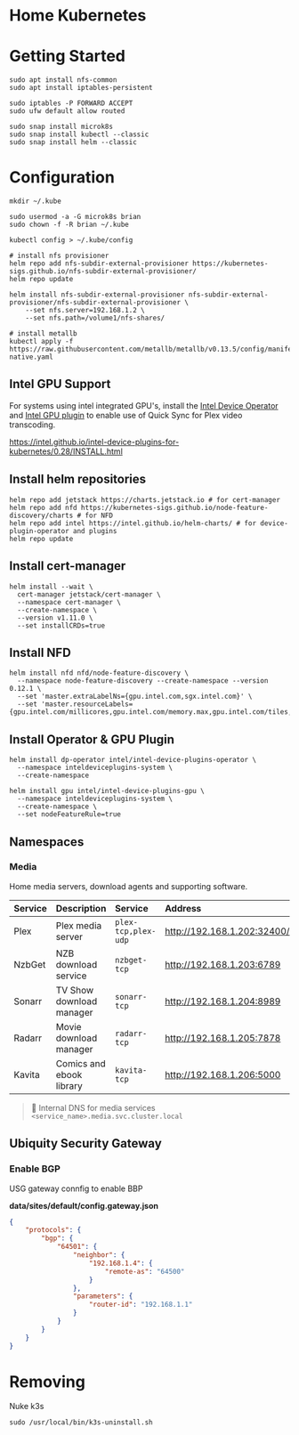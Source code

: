 Home Kubernetes
===============


# Getting Started

```shell
sudo apt install nfs-common
sudo apt install iptables-persistent

sudo iptables -P FORWARD ACCEPT
sudo ufw default allow routed

sudo snap install microk8s
sudo snap install kubectl --classic
sudo snap install helm --classic
```

# Configuration

```shell
mkdir ~/.kube

sudo usermod -a -G microk8s brian
sudo chown -f -R brian ~/.kube

kubectl config > ~/.kube/config

# install nfs provisioner
helm repo add nfs-subdir-external-provisioner https://kubernetes-sigs.github.io/nfs-subdir-external-provisioner/
helm repo update

helm install nfs-subdir-external-provisioner nfs-subdir-external-provisioner/nfs-subdir-external-provisioner \
    --set nfs.server=192.168.1.2 \
    --set nfs.path=/volume1/nfs-shares/

# install metallb
kubectl apply -f https://raw.githubusercontent.com/metallb/metallb/v0.13.5/config/manifests/metallb-native.yaml
```

## Intel GPU Support

For systems using intel integrated GPU's, install the [Intel Device Operator](https://github.com/intel/helm-charts/tree/main/charts/device-plugin-operator) and [Intel GPU plugin](https://github.com/intel/helm-charts/tree/main/charts/gpu-device-plugin) to enable use of Quick Sync for Plex video transcoding.

https://intel.github.io/intel-device-plugins-for-kubernetes/0.28/INSTALL.html


## Install helm repositories

```shell
helm repo add jetstack https://charts.jetstack.io # for cert-manager
helm repo add nfd https://kubernetes-sigs.github.io/node-feature-discovery/charts # for NFD
helm repo add intel https://intel.github.io/helm-charts/ # for device-plugin-operator and plugins
helm repo update
```

## Install cert-manager

```
helm install --wait \
  cert-manager jetstack/cert-manager \
  --namespace cert-manager \
  --create-namespace \
  --version v1.11.0 \
  --set installCRDs=true
```

## Install NFD

```
helm install nfd nfd/node-feature-discovery \
  --namespace node-feature-discovery --create-namespace --version 0.12.1 \
  --set 'master.extraLabelNs={gpu.intel.com,sgx.intel.com}' \
  --set 'master.resourceLabels={gpu.intel.com/millicores,gpu.intel.com/memory.max,gpu.intel.com/tiles,sgx.intel.com/epc}'
```

## Install Operator & GPU Plugin

```
helm install dp-operator intel/intel-device-plugins-operator \
  --namespace inteldeviceplugins-system \
  --create-namespace

helm install gpu intel/intel-device-plugins-gpu \
  --namespace inteldeviceplugins-system \
  --create-namespace \
  --set nodeFeatureRule=true
```


## Namespaces
### Media

Home media servers, download agents and supporting software.

| Service              | Description                         |Service               | Address                         |
|:---------------------|:------------------------------------|:---------------------|:--------------------------------|
| Plex                 | Plex media server                   | `plex-tcp,plex-udp`    | http://192.168.1.202:32400/web  |
| NzbGet               | NZB download service                | `nzbget-tcp`           | http://192.168.1.203:6789       |
| Sonarr               | TV Show download manager            | `sonarr-tcp`           | http://192.168.1.204:8989       |
| Radarr               | Movie download manager              | `radarr-tcp`           | http://192.168.1.205:7878       |
| Kavita               | Comics and ebook library            | `kavita-tcp`           | http://192.168.1.206:5000       |

> 🔀 Internal DNS for media services `<service_name>.media.svc.cluster.local`

## Ubiquity Security Gateway

### Enable BGP

USG gateway connfig to enable BBP

**data/sites/default/config.gateway.json**
```json
{
	"protocols": {
        "bgp": {
            "64501": {
                "neighbor": {
                    "192.168.1.4": {
                        "remote-as": "64500"
                    }
                },
                "parameters": {
                    "router-id": "192.168.1.1"
                }
            }
        }
    }
}
```

# Removing

Nuke k3s
```
sudo /usr/local/bin/k3s-uninstall.sh
```

